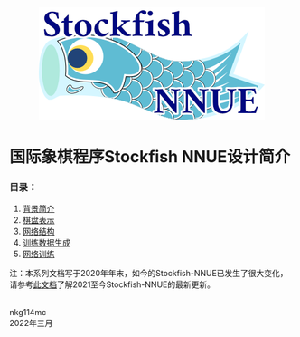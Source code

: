 <p align="center">
  <img src="img/sf-nnue-logo.png">
</p>


# 国际象棋程序Stockfish NNUE设计简介

### 目录：

1. [背景简介](part1.md)
2. [棋盘表示](part2.md)
3. [网络结构](part3.md)
4. [训练数据生成](part4.md)
5. [网络训练](part5.md)

注：本系列文档写于2020年年末，如今的Stockfish-NNUE已发生了很大变化，请参考[此文档](https://github.com/glinscott/nnue-pytorch/blob/master/docs/nnue.md#architectures-and-new-directions)了解2021至今Stockfish-NNUE的最新更新。


<br>
nkg114mc<br>
2022年三月